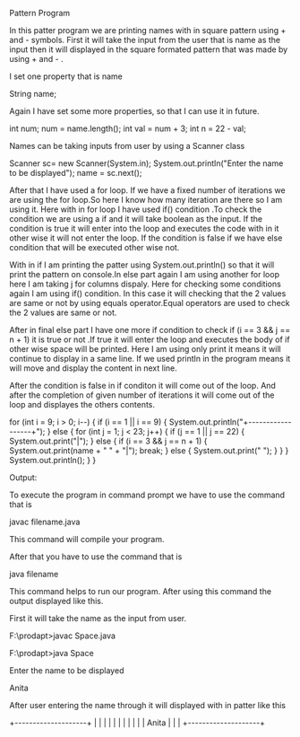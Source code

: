 Pattern Program

In this patter program we are printing names with in square pattern using + and - symbols. First it will take the input from the user that is name as the input then it will displayed in the square formated pattern that was made by using + and - .

I set one property that is name 

String name;

Again I have set some more properties, so that I can use it in future.

int num;
		num = name.length();
		int val = num + 3;
		int n = 22 - val;

Names can be taking inputs from user by using a Scanner class

Scanner sc= new Scanner(System.in);
		System.out.println("Enter the name to be displayed");
		name = sc.next();
    
After that I have used a for loop. If we have a fixed number of iterations we are using the for loop.So here I know how many iteration are there so I am using it. Here with in for loop I have used if() condition .To check the condition we are using a if and it will take boolean as the input. If the condition is true it will enter into the loop and executes the code with in it other wise it will not enter the loop. If the condition is false if we have else condition that will be executed other wise not.

With in if I am printing the patter using System.out.println() so that it will print the pattern on console.In else part again I am using another for loop here I am taking j for columns dispaly. Here for checking some conditions again I am using if() condition. In this case it will checking that the 2 values are same or not by using equals operator.Equal operators are used to check the 2 values are same or not.

After in final else part I have one more if condition to check if (i == 3 && j == n + 1) it is true or not .If true it will enter the loop and executes the body of if other wise space will be printed. Here I am using only print it means it will continue to display in a same line. If we used println in the program means it will move and display the content in next line.

After the condition is false in if conditon it will come out of the loop. And after the completion of given number of iterations it will come out of the loop and displayes the others contents.

for (int i = 9; i > 0; i--) {
			if (i == 1 || i == 9) {
				System.out.println("+------------------+");
			} else {
				for (int j = 1; j < 23; j++) {
					if (j == 1 || j == 22) {
						System.out.print("|");
					} else {
						if (i == 3 && j == n + 1) {
							System.out.print(name + "  " + "|");
							break;
						} else {
							System.out.print(" ");
						}
					}
				}
				System.out.println();
			}
		}
 
 Output:
 
 To execute the program in command prompt we have to use the command that is 
 
 javac filename.java
 
 This command will compile your program.
 
 After that you have to use the command that is
 
 java filename
 
 This command helps to run our program. After using this command the output displayed like this.
 
 First it will take the name as the input from user.

F:\prodapt>javac Space.java

F:\prodapt>java Space

Enter the name to be displayed

Anita

After user entering the name through it will displayed with in patter like this

+--------------------+
|                    |
|                    |
|                    |
|                    |
|                    |
|             Anita  |
|                    |
+--------------------+


 
  
    
    
